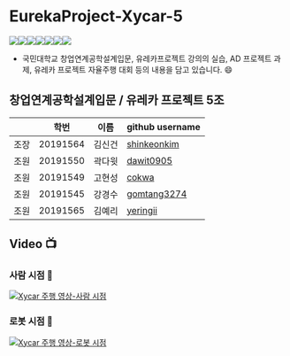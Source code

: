 # EurekaProject-Xycar-5

<div class = "shields" style = "display: flex; "> 
    <img src = "https://img.shields.io/github/issues/shinkeonkim/EurekaProject-Xycar-5">
    <img src = "https://img.shields.io/github/forks/shinkeonkim/EurekaProject-Xycar-5">
    <img src = "https://img.shields.io/github/stars/shinkeonkim/EurekaProject-Xycar-5">
    <img src="https://img.shields.io/static/v1?label=xycar&message=autodrive" />
    <img src="https://img.shields.io/github/languages/top/shinkeonkim/EurekaProject-Xycar-5" />
    <img src="https://img.shields.io/github/last-commit/shinkeonkim/EurekaProject-Xycar-5"/>
    <img src="https://img.shields.io/github/license/shinkeonkim/EurekaProject-Xycar-5" />
</div>

- 국민대학교 창업연계공학설계입문, 유레카프로젝트 강의의 실습, AD 프로젝트 과제, 유레카 프로젝트 자율주행 대회 등의 내용을 담고 있습니다. :smile:

## 창업연계공학설계입문 / 유레카 프로젝트 5조

||학번 |이름|github username|
|--|--|--|--|
|조장|20191564|김신건|<a href = "https://github.com/shinkeonkim">shinkeonkim</a>|
|조원|20191550|곽다윗|<a href = "https://github.com/dawit0905">dawit0905</a>|
|조원|20191549|고현성|<a href = "https://github.com/cokwa">cokwa</a>|
|조원|20191545|강경수|<a href = "https://github.com/gomtang3274">gomtang3274</a>|
|조원|20191565|김예리|<a href = "https://github.com/yeringii">yeringii</a>|

## Video :tv:

### 사람 시점 :thinking:

[![Xycar 주행 영상-사람 시점](https://img.youtube.com/vi/FQMUYcuE77s/0.jpg)](https://www.youtube.com/watch?v=FQMUYcuE77s)

### 로봇 시점 :robot:

[![Xycar 주행 영상-로봇 시점](https://img.youtube.com/vi/JnIYVWcs6yY/0.jpg)](https://www.youtube.com/watch?v=JnIYVWcs6yY)
